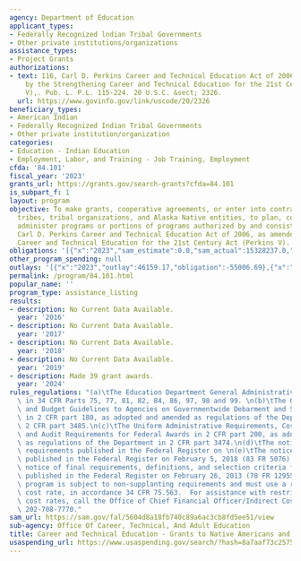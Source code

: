 ```yaml
---
agency: Department of Education
applicant_types:
- Federally Recognized lndian Tribal Governments
- Other private institutions/organizations
assistance_types:
- Project Grants
authorizations:
- text: 116, Carl D. Perkins Career and Technical Education Act of 2006, as amended
    by the Strengthening Career and Technical Education for the 21st Century (Perkins
    V),. Pub. L. P.L. 115-224. 20 U.S.C. &sect; 2326.
  url: https://www.govinfo.gov/link/uscode/20/2326
beneficiary_types:
- American Indian
- Federally Recognized Indian Tribal Governments
- Other private institution/organization
categories:
- Education - Indian Education
- Employment, Labor, and Training - Job Training, Employment
cfda: '84.101'
fiscal_year: '2023'
grants_url: https://grants.gov/search-grants?cfda=84.101
is_subpart_f: 1
layout: program
objective: To make grants, cooperative agreements, or enter into contracts with Indian
  tribes, tribal organizations, and Alaska Native entities, to plan, conduct, and
  administer programs or portions of programs authorized by and consistent with the
  Carl D. Perkins Career and Technical Education Act of 2006, as amended by the Strengthening
  Career and Technical Education for the 21st Century Act (Perkins V).
obligations: '[{"x":"2023","sam_estimate":0.0,"sam_actual":15328237.0,"usa_spending_actual":11981556.16},{"x":"2024","sam_estimate":0.0,"sam_actual":15302194.0,"usa_spending_actual":15302194.0},{"x":"2025","sam_estimate":0.0,"sam_actual":18373100.0,"usa_spending_actual":0.0}]'
other_program_spending: null
outlays: '[{"x":"2023","outlay":46159.17,"obligation":-55006.69},{"x":"2024","outlay":0.0,"obligation":0.0},{"x":"2025","outlay":0.0,"obligation":0.0}]'
permalink: /program/84.101.html
popular_name: ''
program_type: assistance_listing
results:
- description: No Current Data Available.
  year: '2016'
- description: No Current Data Available.
  year: '2017'
- description: No Current Data Available.
  year: '2018'
- description: No Current Data Available.
  year: '2019'
- description: Made 39 grant awards.
  year: '2024'
rules_regulations: "(a)\tThe Education Department General Administrative Regulations\
  \ in 34 CFR Parts 75, 77, 81, 82, 84, 86, 97, 98 and 99. \n(b)\tThe Office of Management\
  \ and Budget Guidelines to Agencies on Governmentwide Debarment and Suspension (Nonprocurement)\
  \ in 2 CFR part 180, as adopted and amended as regulations of the Department in\
  \ 2 CFR part 3485.\n(c)\tThe Uniform Administrative Requirements, Cost Principles,\
  \ and Audit Requirements for Federal Awards in 2 CFR part 200, as adopted and amended\
  \ as regulations of the Department in 2 CFR part 3474.\n(d)\tThe notice of final\
  \ requirements published in the Federal Register on \n(e)\tThe notice inviting applications\
  \ published in the Federal Register on February 5, 2018 (83 FR 5076).\n(f)\tThe\
  \ notice of final requirements, definitions, and selection criteria for this program\
  \ published in the Federal Register on February 26, 2013 (78 FR 12955).\n\nThis\
  \ program is subject to non-supplanting requirements and must use a restricted indirect\
  \ cost rate, in accordance 34 CFR 75.563.  For assistance with restricted indirect\
  \ cost rates, call the Office of Chief Financial Officer/Indirect Cost Group on\
  \ 202-708-7770."
sam_url: https://sam.gov/fal/5604d8a18fb740c89a6ac3cb8fd5ee51/view
sub-agency: Office Of Career, Technical, And Adult Education
title: Career and Technical Education - Grants to Native Americans and Alaska Natives
usaspending_url: https://www.usaspending.gov/search/?hash=8a7aaf73c257545ebedfe3c3c3f47fe0
---
```


